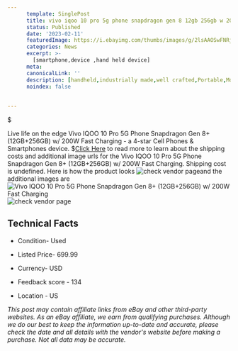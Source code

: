 ```yaml
---
      template: SinglePost
      title: vivo iqoo 10 pro 5g phone snapdragon gen 8 12gb 256gb w 200w fast charging
      status: Published
      date: '2023-02-11'
      featuredImage: https://i.ebayimg.com/thumbs/images/g/2lsAAOSwFNRj1fxH/s-l225.jpg
      categories: News
      excerpt: >-
        [smartphone,device ,hand held device]
      meta:
      canonicalLink: ''
      description: [handheld,industrially made,well crafted,Portable,Mobile,Compact,Convenient,Lightweight,Maneuverable,Man-portable,Miniature,Carriable,Hand-held,Light,Holdable,Transportable,Mobile device,Pocket-sized,On-the-go,Wireless,Cordless,Compact size,Convenient size, smartphone,device ,hand held device]
      noindex: false
      
        
---
```

$

Live life on the edge Vivo IQOO 10 Pro 5G Phone Snapdragon Gen 8+ (12GB+256GB) w/ 200W Fast Charging - a 4-star Cell Phones & Smartphones device.
$[Click Here](https://www.ebay.com/itm/185754718903?hash=item2b3fd812b7%3Ag%3A2lsAAOSwFNRj1fxH&mkevt=1&mkcid=1&mkrid=711-53200-19255-0&campid=%253CePNCampaignId%253E&customid=%253CreferenceId%253E&toolid=10049) to read more to learn about the shipping costs and additional image urls for the Vivo IQOO 10 Pro 5G Phone Snapdragon Gen 8+ (12GB+256GB) w/ 200W Fast Charging. Shipping cost is undefined. Here is how the product looks ![check vendor page](https://i.ebayimg.com/thumbs/images/g/2lsAAOSwFNRj1fxH/s-l225.jpg)and the additional images are![Vivo IQOO 10 Pro 5G Phone Snapdragon Gen 8+ (12GB+256GB) w/ 200W Fast Charging](https://i.ebayimg.com/images/g/2lsAAOSwFNRj1fxH/s-l1600.jpg)![check vendor page](https://origin-galleryplus.ebayimg.com/ws/web/185754718903_2_0_1/225x225.jpg,https://origin-galleryplus.ebayimg.com/ws/web/185754718903_3_0_1/225x225.jpg,https://origin-galleryplus.ebayimg.com/ws/web/185754718903_4_0_1/225x225.jpg,https://origin-galleryplus.ebayimg.com/ws/web/185754718903_5_0_1/225x225.jpg)



 ## Technical Facts 



     
      

 - Condition- Used 


      

 - Listed Price- 699.99 


      

 - Currency- USD 


      

 - Feedback score - 134 


      

 - Location - US 


      
      

 *_This post may contain affiliate links from eBay and other third-party websites. As an eBay affiliate, we earn from qualifying purchases. Although we do our best to keep the information up-to-date and accurate, please check the date and all details with the vendor's website before making a purchase. Not all data may be accurate._*






